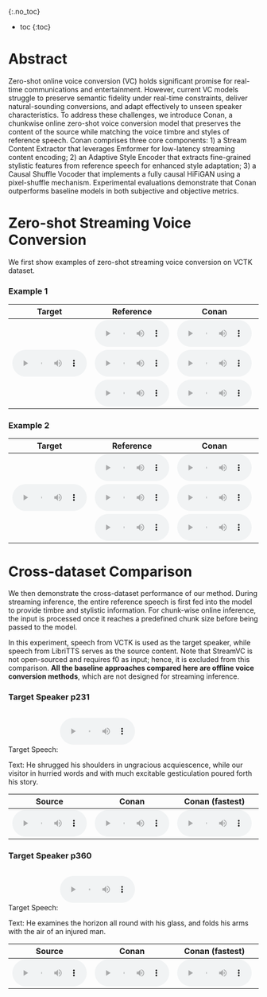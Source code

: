 
{:.no_toc}
* toc
{:toc}


# Abstract
Zero-shot online voice conversion (VC) holds significant promise for real-time communications and entertainment. However, current VC models struggle to preserve semantic fidelity under real-time constraints, deliver natural-sounding conversions, and adapt effectively to unseen speaker characteristics.
To address these challenges, we introduce Conan, a chunkwise online zero-shot voice conversion model that preserves the content of the source while matching the voice timbre and styles of reference speech. Conan comprises three core components: 1) a Stream Content Extractor that leverages Emformer for low-latency streaming content encoding; 2) an Adaptive Style Encoder that extracts fine-grained stylistic features from reference speech for enhanced style adaptation; 3) a Causal Shuffle Vocoder that implements a fully causal HiFiGAN using a pixel-shuffle mechanism. Experimental evaluations demonstrate that Conan outperforms baseline models in both subjective and objective metrics.


# Zero-shot Streaming Voice Conversion
We first show examples of zero-shot streaming voice conversion on VCTK dataset.

### Example 1
<!-- ── begin copy-paste ───────────────────────────────────────────── -->
<table>
  <thead>
    <tr>
      <th style="text-align: center">Target</th>
      <th style="text-align: center">Reference</th>
      <th style="text-align: center">Conan</th>
      <th style="text-align: center">Conan (fastest)</th>
    </tr>
  </thead>

  <tbody>
    <!-- top row: Target + (Ref / Res / Res) for pair #1 -->
    <tr>
      <!-- Target spans all three reference/result rows -->
      <td rowspan="3" style="text-align: center; vertical-align:middle;">
        <audio controls style="width: 150px;">   <!-- 90 % looks nice on wide tables -->
          <source src="wavs/Change_Spks/eg1/p226_191_mic2.wav" type="audio/wav">
        </audio>
      </td>
      <!-- Reference #1 -->
      <td style="text-align: center">
        <audio controls style="width: 150px;">
          <source src="wavs/Change_Spks/eg1/p243_005_mic2.wav" type="audio/wav">
        </audio>
      </td>
      <!-- Conan result #1 -->
      <td style="text-align: center">
        <audio controls style="width: 150px;">
          <source src="wavs/Change_Spks/eg1/full/p243_005_mic2_p226_191_mic2.wav" type="audio/wav">
        </audio>
      </td>
      <!-- Other model result #1 -->
      <td style="text-align: center">
        <audio controls style="width: 150px;">
          <source src="wavs/Change_Spks/eg1/fastest/p243_005_mic2_p226_191_mic2.wav" type="audio/wav">
        </audio>
      </td>
    </tr>
    <!-- pair #2 -->
    <tr>
      <td style="text-align: center">
        <audio controls style="width: 150px;">
          <source src="wavs/Change_Spks/eg1/p249_011_mic2.wav" type="audio/wav">
        </audio>
      </td>
      <td style="text-align: center">
        <audio controls style="width: 150px;">
          <source src="wavs/Change_Spks/eg1/full/p249_011_mic2_p226_191_mic2.wav" type="audio/wav">
        </audio>
      </td>
      <td style="text-align: center">
        <audio controls style="width: 150px;">
          <source src="wavs/Change_Spks/eg1/fastest/p249_011_mic2_p226_191_mic2.wav" type="audio/wav">
        </audio>
      </td>
    </tr>
    <!-- pair #3 -->
    <tr>
      <td style="text-align: center">
        <audio controls style="width: 150px;">
          <source src="wavs/Change_Spks/eg1/p302_031_mic2.wav" type="audio/wav">
        </audio>
      </td>
      <td style="text-align: center">
        <audio controls style="width: 150px;">
          <source src="wavs/Change_Spks/eg1/full/p302_031_mic2_p226_191_mic2.wav" type="audio/wav">
        </audio>
      </td>
      <td style="text-align: center">
        <audio controls style="width: 150px;">
          <source src="wavs/Change_Spks/eg1/fastest/p302_031_mic2_p226_191_mic2.wav" type="audio/wav">
        </audio>
      </td>
    </tr>
  </tbody>
</table>
<!-- ── end copy-paste ─────────────────────────────────────────────── -->

### Example 2
<!-- ── begin copy-paste ───────────────────────────────────────────── -->
<table>
  <thead>
    <tr>
      <th style="text-align: center">Target</th>
      <th style="text-align: center">Reference</th>
      <th style="text-align: center">Conan</th>
      <th style="text-align: center">Conan (fastest)</th>
    </tr>
  </thead>

  <tbody>
    <!-- top row: Target + (Ref / Res / Res) for pair #1 -->
    <tr>
      <!-- Target spans all three reference/result rows -->
      <td rowspan="3" style="text-align: center; vertical-align:middle;">
        <audio controls style="width: 150px;">   <!-- 90 % looks nice on wide tables -->
          <source src="wavs/Change_Spks/eg2/target.wav" type="audio/wav">
        </audio>
      </td>
      <!-- Reference #1 -->
      <td style="text-align: center">
        <audio controls style="width: 150px;">
          <source src="wavs/Change_Spks/eg2/ref1.wav" type="audio/wav">
        </audio>
      </td>
      <!-- Conan result #1 -->
      <td style="text-align: center">
        <audio controls style="width: 150px;">
          <source src="wavs/Change_Spks/eg2/full/gen1.wav" type="audio/wav">
        </audio>
      </td>
      <!-- Other model result #1 -->
      <td style="text-align: center">
        <audio controls style="width: 150px;">
          <source src="wavs/Change_Spks/eg2/fastest/gen1.wav" type="audio/wav">
        </audio>
      </td>
    </tr>
    <!-- pair #2 -->
    <tr>
      <td style="text-align: center">
        <audio controls style="width: 150px;">
          <source src="wavs/Change_Spks/eg2/ref2.wav" type="audio/wav">
        </audio>
      </td>
      <td style="text-align: center">
        <audio controls style="width: 150px;">
          <source src="wavs/Change_Spks/eg2/full/gen2.wav" type="audio/wav">
        </audio>
      </td>
      <td style="text-align: center">
        <audio controls style="width: 150px;">
          <source src="wavs/Change_Spks/eg2/fastest/gen2.wav" type="audio/wav">
        </audio>
      </td>
    </tr>
    <!-- pair #3 -->
    <tr>
      <td style="text-align: center">
        <audio controls style="width: 150px;">
          <source src="wavs/Change_Spks/eg2/ref3.wav" type="audio/wav">
        </audio>
      </td>
      <td style="text-align: center">
        <audio controls style="width: 150px;">
          <source src="wavs/Change_Spks/eg2/full/gen3.wav" type="audio/wav">
        </audio>
      </td>
      <td style="text-align: center">
        <audio controls style="width: 150px;">
          <source src="wavs/Change_Spks/eg2/fastest/gen3.wav" type="audio/wav">
        </audio>
      </td>
    </tr>
  </tbody>
</table>
<!-- ── end copy-paste ─────────────────────────────────────────────── -->

# Cross-dataset Comparison
We then demonstrate the cross-dataset performance of our method. During streaming inference, the entire reference speech is first fed into the model to provide timbre and stylistic information. For chunk-wise online inference, the input is processed once it reaches a predefined chunk size before being passed to the model.

In this experiment, speech from VCTK is used as the target speaker, while speech from LibriTTS serves as the source content. Note that StreamVC is not open-sourced and requires f0 as input; hence, it is excluded from this comparison. **All the baseline approaches compared here are offline voice conversion methods**, which are not designed for streaming inference.

### Target Speaker p231
Target Speech: <audio controls style="width: 30%; margin: 15px 0;"><source src="wavs/Origins/p231_001_002_003.wav" type="audio/wav"> </audio>

<ruby>Text: He shrugged his shoulders in ungracious acquiescence, while our visitor in hurried words and with much excitable gesticulation poured forth his story.</ruby>
<table>
	<thead>
		<tr>
			<th style="text-align: center">Source</th>
			<th style="text-align: center">Conan</th>
			<th style="text-align: center">Conan (fastest)</th>
			<th style="text-align: center">QuickVC</th>
			<th style="text-align: center">DiffVC</th>
			<th style="text-align: center">VQMIVC</th>
			<th style="text-align: center">PPGVC</th>
		</tr>
	</thead>
	<tbody>
		<tr>
			<td style="text-align: center"><audio controls style="width: 150px;"><source src="wavs/Origins/Source_Origin_5.wav" type="audio/wav"></audio></td>
			<td style="text-align: center"><audio controls style="width: 150px;"><source src="wavs/p231/Conan/5.wav" type="audio/wav"></audio></td>
			<td style="text-align: center"><audio controls style="width: 150px;"><source src="wavs/p231/Conan_fastest/5.wav" type="audio/wav"></audio></td>
			<td style="text-align: center"><audio controls style="width: 150px;"><source src="wavs/p231/QuickVC/5.wav" type="audio/wav"></audio></td>
			<td style="text-align: center"><audio controls style="width: 150px;"><source src="wavs/p231/DiffVC/5.wav" type="audio/wav"></audio></td>
			<td style="text-align: center"><audio controls style="width: 150px;"><source src="wavs/p231/VQMIVC/5.wav" type="audio/wav"></audio></td>
			<td style="text-align: center"><audio controls style="width: 150px;"><source src="wavs/p231/PPGVC/5.wav" type="audio/wav"></audio></td>
		</tr>
	</tbody>
</table>

### Target Speaker p360
Target Speech: <audio controls style="width: 30%; margin: 15px 0;"><source src="wavs/Origins/p360_001_002_003.wav" type="audio/wav"> </audio>

<ruby>Text: He examines the horizon all round with his glass, and folds his arms with the air of an injured man.</ruby>
<table>
	<thead>
		<tr>
			<th style="text-align: center">Source</th>
			<th style="text-align: center">Conan</th>
			<th style="text-align: center">Conan (fastest)</th>
			<th style="text-align: center">QuickVC</th>
			<th style="text-align: center">DiffVC</th>
			<th style="text-align: center">VQMIVC</th>
			<th style="text-align: center">PPGVC</th>
		</tr>
	</thead>
	<tbody>
		<tr>
			<td style="text-align: center"><audio controls style="width: 150px;"><source src="wavs/Origins/Source_Origin_9.wav" type="audio/wav"></audio></td>
			<td style="text-align: center"><audio controls style="width: 150px;"><source src="wavs/p360/Conan/9.wav" type="audio/wav"></audio></td>
			<td style="text-align: center"><audio controls style="width: 150px;"><source src="wavs/p360/Conan_fastest/9.wav" type="audio/wav"></audio></td>
			<td style="text-align: center"><audio controls style="width: 150px;"><source src="wavs/p360/QuickVC/9.wav" type="audio/wav"></audio></td>
			<td style="text-align: center"><audio controls style="width: 150px;"><source src="wavs/p360/DiffVC/9.wav" type="audio/wav"></audio></td>
			<td style="text-align: center"><audio controls style="width: 150px;"><source src="wavs/p360/VQMIVC/9.wav" type="audio/wav"></audio></td>
			<td style="text-align: center"><audio controls style="width: 150px;"><source src="wavs/p360/PPGVC/9.wav" type="audio/wav"></audio></td>
		</tr>
	</tbody>
</table>
